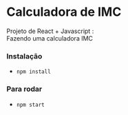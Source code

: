 # Calculadora de IMC

Projeto de React + Javascript :  
Fazendo uma calculadora IMC

### Instalação
- `npm install`

### Para rodar
- `npm start`